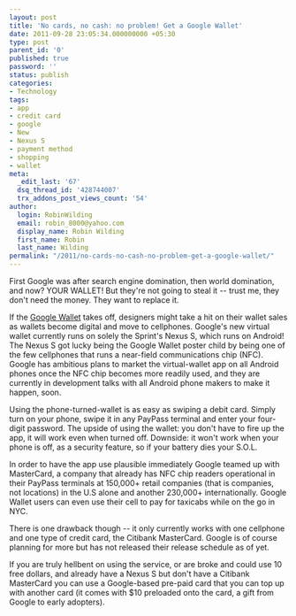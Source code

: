 ```yaml
---
layout: post
title: 'No cards, no cash: no problem! Get a Google Wallet'
date: 2011-09-28 23:05:34.000000000 +05:30
type: post
parent_id: '0'
published: true
password: ''
status: publish
categories:
- Technology
tags:
- app
- credit card
- google
- New
- Nexus S
- payment method
- shopping
- wallet
meta:
  _edit_last: '67'
  dsq_thread_id: '428744007'
  trx_addons_post_views_count: '54'
author:
  login: RobinWilding
  email: robin_8000@yahoo.com
  display_name: Robin Wilding
  first_name: Robin
  last_name: Wilding
permalink: "/2011/no-cards-no-cash-no-problem-get-a-google-wallet/"
---
```

<p>First Google was after search engine domination, then world domination, and now? YOUR WALLET! But they're not going to steal it -- trust me, they don't need the money. They want to replace it.</p>
<p>If the <a href="http://www.google.com/wallet/">Google Wallet</a> takes off, designers might take a hit on their wallet sales as wallets become digital and move to cellphones. Google's new virtual wallet currently runs on solely the Sprint's Nexus S, which runs on Android! The Nexus S got lucky being the Google Wallet poster child by being one of the few cellphones that runs a near-field communications chip (NFC). Google has ambitious plans to market the virtual-wallet app on all Android phones once the NFC chip becomes more readily used, and they are currently in development talks with all Android phone makers to make it happen, soon.</p>

<p>Using the phone-turned-wallet is as easy as swiping a debit card. Simply turn on your phone, swipe it in any PayPass terminal and enter your four-digit password. The upside of using the wallet: you don't have to fire up the app, it will work even when turned off. Downside: it won't work when your phone is off, as a security feature, so if your battery dies your S.O.L.</p>
<p>In order to have the app use plausible immediately Google teamed up with MasterCard, a company that already has NFC chip readers operational in their PayPass terminals at 150,000+ retail companies (that is companies, not locations) in the U.S alone and another 230,000+ internationally. Google Wallet users can even use their cell to pay for taxicabs while on the go in NYC.</p>
<p>There is one drawback though -- it only currently works with one cellphone and one type of credit card, the Citibank MasterCard. Google is of course planning for more but has not released their release schedule as of yet. </p>
<p>If you are truly hellbent on using the service, or are broke and could use 10 free dollars, and already have a Nexus S but don't have a Citibank MasterCard you can use a Google-based pre-paid card that you can top up with another card (it comes with $10 preloaded onto the card, a gift from Google to early adopters).</p>
